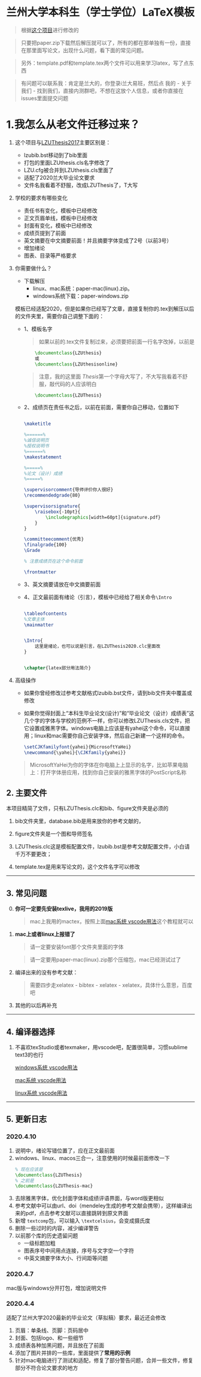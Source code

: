 # 兰州大学本科生（学士学位）LaTeX模板

> 根据[这个项目](https://github.com/suchot/LZUThesis2017)进行修改的

> 只要把paper.zip下载然后解压就可以了，所有的都在那单独有一份，直接在那里面写论文，出现什么问题，看下面的常见问题。

> 另外：template.pdf和template.tex两个文件可以用来学习latex，写了点东西

> 有问题可以联系我：肯定是兰大的，你登录i兰大易班，然后点 我的 - 关于我们 - 找到我们，直接内测群吧，不想在这放个人信息，或者你直接在issues里面提交问题

# 1.我怎么从老文件迁移过来？

1. 这个项目与[LZUThesis2017](https://github.com/suchot/LZUThesis2017)主要区别是：
   
    - lzubib.bst移动到了bib里面
    - 打包的里面LZUthesis.cls名字修改了
    - LZU.cfg被合并到LZUthesis.cls里面了
    - 适配了2020兰大毕业论文要求
    - 文件名我看着不舒服，改成LZUThesis了，T大写

2. 学校的要求有哪些变化

    - 责任书有变化，模板中已经修改
    - 正文页眉单线，模板中已经修改
    - 封面有变化，模板中已经修改
    - 成绩页提到了前面
    - 英文摘要在中文摘要前面！并且摘要字体变成了2号（以前3号）
    - 增加绪论
    - 图表、目录等严格要求

3. 你需要做什么？
    - 下载解压 
        * linux、mac系统：paper-mac(linux).zip。
        * windows系统下载：paper-windows.zip

    模板已经适配2020，但是如果你已经写了文章，直接复制你的.tex到解压以后的文件夹里，需要你自己调整下面的：

    - 1、模板名字
        > 如果以前的.tex文件复制过来，必须要把前面一行名字改掉，以前是

        ```tex 
            \documentclass{LZUthesis}
            或
            \documentclass{LZUthesisonline}
        ```

        > 注意，我的这里面 *Thesis*第一个字母大写了，不大写我看着不舒服，敲代码的人应该明白

        ```tex 
            \documentclass{LZUThesis} 
        ```
        
    - 2、成绩页在责任书之后，以前在前面，需要你自己移动，位置如下
        ```tex

        \maketitle

        %======%
        %诚信说明页
        %授权说明书
        %======%
        \makestatement

        %=====%
        %论文（设计）成绩
        %=====%

        \supervisorcomment{导师评价你人很好}
        \recommendedgrade{80}

        \supervisorsignature{
            \raisebox{-10pt}{
                \includegraphics[width=60pt]{signature.pdf}
            }
        }

        \committeecomment{优秀}
        \finalgrade{100}
        \Grade

        % 注意成绩页在这个命令前面

        \frontmatter

        ```
    - 3、英文摘要请放在中文摘要前面

    - 4、正文最前面有绪论（引言），模板中已经给了相关命令`\Intro`
        ```tex

        \tableofcontents
        %文章主体
        \mainmatter


        \Intro{
            这里是绪论，也可以说是引言，在LZUThesis2020.clc里面改
        }


        \chapter{latex部分用法简介}

        ```

4. 高级操作
   
    - 如果你曾经修改过参考文献格式lzubib.bst文件，请到bib文件夹中覆盖或修改
    
    - 如果你觉得封面上“本科生毕业论文(设计)”和“毕业论文（设计）成绩表”这几个字的字体与学校的范例不一样，你可以修改LZUThesis.cls文件，把它设置成雅黑字体。windows电脑上应该是有yahei这个命令，可以直接用；linux和mac需要你自己安装字体，然后自己新建一个这样的命令。
        ```tex
        \setCJKfamilyfont{yahei}{MicrosoftYaHei}
        \newcommand{\yahei}{\CJKfamily{yahei}}
        ```
    >MicrosoftYaHei为你的字体在你电脑上上显示的名字，比如苹果电脑上：打开字体册应用，找到你自己安装的雅黑字体的PostScript名称


## 2. 主要文件

本项目精简了文件，只有LZUThesis.clc和bib、figure文件夹是必须的


1. bib文件夹里，database.bib是用来放你的参考文献的，

2. figure文件夹是一个图和导师签名

2. LZUThesis.clc这是模板配置文件，lzubib.bst是参考文献配置文件，小白请千万不要更改；

3. template.tex是用来写论文的，这个文件名字可以修改

-------------

## 3. 常见问题

0. **你可一定要先安装texlive，我用的2019版**
   
   > mac上我用的mactex，按照上面[mac系统 vscode用法](https://www.jianshu.com/p/c09b3409317f)这个教程就可以

1. **mac上或者linux上报错了**
   
    > 请一定要安装font那个文件夹里面的字体

    > 请一定要用paper-mac(linux).zip那个压缩包，mac已经测试过了
    
2. 编译出来的没有参考文献：
    
    > 需要四步走xelatex - bibtex - xelatex - xelatex，具体什么意思，百度吧

3. 其他的以后再补充

--------

## 4. 编译器选择

1. 不喜欢texStudio或者texmaker，用vscode吧，配置很简单，习惯sublime text3的也行

    [windows系统 vscode用法](https://zhuanlan.zhihu.com/p/38178015)

    [mac系统 vscode用法](https://www.jianshu.com/p/c09b3409317f)

    [linux系统 vscode用法](https://www.jianshu.com/p/c09b3409317f)

-------
## 5. 更新日志


### 2020.4.10

1. 说明中，绪论写错位置了，应在正文最前面
2. windows、linux、macos三合一，注意使用的时候最前面修改一下
    ```tex 
    % 现在应该是
    \documentclass{LZUThesis} 
    % 之前是
    \documentclass{LZUThesis-mac} 
    ```
3. 去除雅黑字体，优化封面字体和成绩评语界面，与word版更相似
5. 参考文献中可以由url、doi（mendeley生成的参考文献会携带），这样编译出来的pdf，点击参考文献可以直接跳转到原文界面
6. 新增 `textcomp`包，可以输入 `\textcelsius`，会变成摄氏度
7. 删除一些过时的内容，减少编译警告
8. 以前那个库的历史遗留问题
   - 一级标题加粗
   - 图表序号中间用点连接，序号与文字空一个字符
   - 中英文摘要字体大小、行间距等问题

### 2020.4.7

mac版与windows分开打包，增加说明文件

### 2020.4.4 

适配了兰州大学2020最新的毕业论文（草拟稿）要求，最近还会修改

1. 页眉：单条线、页脚：页码居中
2. 封面、包括logo、和一些细节
3. 成绩表各种加黑问题，并且放在了前面
4. 添加了图片并排的一些库，里面提供了**常用的示例**
5. 针对mac电脑进行了测试和适配，修复了部分警告问题，合并一些文件，修复部分不符合论文要求的地方
